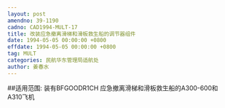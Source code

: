 ```yaml
---
layout: post
amendno: 39-1190
cadno: CAD1994-MULT-17
title: 改装应急撤离滑梯和滑板救生船的调节器组件
date: 1994-05-05 00:00:00 +0800
effdate: 1994-05-05 00:00:00 +0800
tag: MULT
categories: 民航华东管理局适航处
author: 姜春水
---
```


##适用范围:
装有BFGOODR1CH  应急撤离滑梯和滑板救生船的A300-600和A310飞机

